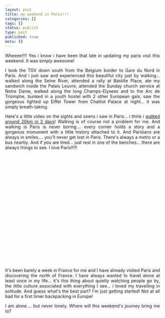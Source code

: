 ```yaml
---
layout: post
title: my weekend in Paris!!!
categories: []
tags: []
status: publish
type: post
published: true
meta: {}
---
```

<p align="justify">Wheeee!!!! Yes i know i have been that late in updating my paris visit this weekend. It was simply awesome!</p>
<p align="justify">I took the TGV down south from the Belgium border to Gare du Nord in Paris. And i just saw and experienced this beautiful city just by walking... walked along the Seine River, attended a rally at Bastille Place, ate my sandwich inside the Palais Louvre, attended the Sunday church service at Notre Dame, walked along the long Champs-Elysees and to the Arc de Triomphe, bunked in a youth hostel with 2 other European gals, saw the gorgeous lighted up Eiffel Tower from Challiot Palace at night... it was simply breath-taking.</p>
<p align="justify">Here's a little video on the sights and seens i saw in Paris... i think i <a href="http://maps.google.com/maps?q=http://bbs.keyhole.com/ubb/download.php?Number=1125823&amp;t=k&amp;om=1">walked around 20km in 2 days</a>! Walking is of course not a problem for me. And walking is Paris is never boring.... every corner holds a story and a gorgeous monument with a little history attached to it. And Parisians are always in smiles.... you'll never get lost in Paris. There's always a metro or a bus nearby. And if you are tired... just rest in one of the benches... there are always things to see. I love Paris!!!!!</p>

<object width="425" height="355"><param name="movie" value="http://www.youtube.com/v/eAaGfJc45Do"></param><param name="wmode" value="transparent"></param><embed src="http://www.youtube.com/v/eAaGfJc45Do" type="application/x-shockwave-flash" wmode="transparent" width="425" height="355"></embed></object>

<p align="justify">It's been barely a week in France for me and I have already visited Paris and discovering the north of France. I have always wanted to travel alone at least once in my life... it's this thing about quietly watching people go by, the little culture associated with everything I see... i loved my travelling in solitude. And guess what's the best part? I'm just getting started! Not at all bad for a first timer backpacking in Europe!</p>
<p align="justify">I am alone.... but never lonely. Where will this weekend's journey bring me to?</p>
